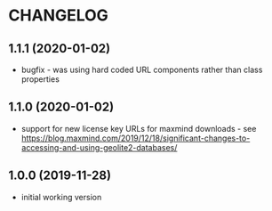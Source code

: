 CHANGELOG
=========

1.1.1 (2020-01-02)
------------------

 * bugfix - was using hard coded URL components rather than class properties

1.1.0 (2020-01-02)
------------------

 * support for new license key URLs for maxmind downloads - see https://blog.maxmind.com/2019/12/18/significant-changes-to-accessing-and-using-geolite2-databases/ 

1.0.0 (2019-11-28)
------------------

 * initial working version
